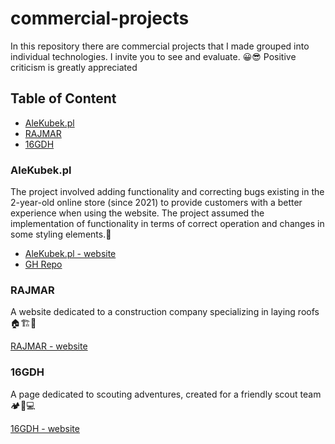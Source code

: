 # commercial-projects  
In this repository there are commercial projects that I made grouped into individual technologies. I invite you to see and evaluate. 😀😎 Positive criticism is greatly appreciated

## Table of Content
- [AleKubek.pl](#AleKubek.pl)
- [RAJMAR](#RAJMAR)
- [16GDH](#16GDH)

### AleKubek.pl
The project involved adding functionality and correcting bugs existing in the 2-year-old online store (since 2021) to provide customers with a better experience when using the website. The project assumed the implementation of functionality in terms of correct operation and changes in some styling elements.🛒

- [AleKubek.pl - website](https://alekubek.pl/)
- [GH Repo](https://github.com/BogdanskiJ/aleKubek-SaaS-shop/tree/main)

### RAJMAR
A website dedicated to a construction company specializing in laying roofs 🏠🏗🔨  

[RAJMAR - website](https://rajmar.pl/)

### 16GDH
A page dedicated to scouting adventures, created for a friendly scout team🏕️🌲💻

[16GDH - website](https://16gdh.pl/)
 
